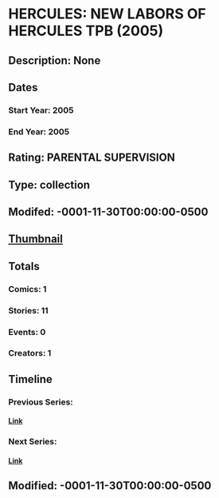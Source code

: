 # HERCULES: NEW LABORS OF HERCULES TPB (2005)
## Description: None
## Dates
### Start Year: 2005
### End Year: 2005
## Rating: PARENTAL SUPERVISION
## Type: collection
## Modifed: -0001-11-30T00:00:00-0500
## [Thumbnail](http://i.annihil.us/u/prod/marvel/i/mg/f/40/4bc62e9cea9a1.jpg)
## Totals
### Comics: 1
### Stories: 11
### Events: 0
### Creators: 1
## Timeline
### Previous Series: 
#### [Link]()
### Next Series: 
#### [Link]()
## Modified: -0001-11-30T00:00:00-0500
